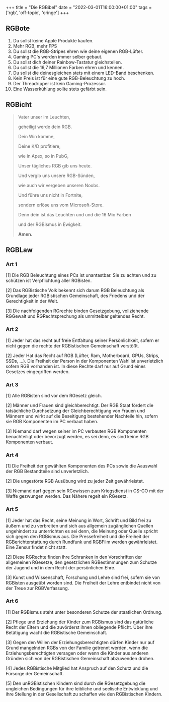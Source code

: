 +++
title = "Die RGBibel"
date = "2022-03-01T16:00:00+01:00"
tags  = ['rgb', 'off-topic', 'cringe']
+++

## RGBote
1. Du sollst keine Apple Produkte kaufen.
2. Mehr RGB, mehr FPS
3. Du sollst die RGB-Stripes ehren wie deine eigenen RGB-Lüfter.
4. Gaming PC's werden immer selber gebaut.
5. Du sollst dich deiner Rainbow-Tastatur gleichstellen.
6. Du sollst die 16,7 Millionen Farben ehren und kennen.
7. Du sollst die deinesgleichen stets mit einem LED-Band beschenken.
8. Kein Preis ist für eine gute RGB-Beleuchtung zu hoch.
9. Der Threadripper ist kein Gaming-Prozessor.
10. Eine Wasserkühlung sollte stets gefärbt sein.

## RGBicht
>Vater unser im Leuchten,
>
>geheiligt werde dein RGB.
>
>Dein Win komme,
>
>Deine K/D profitiere,
>
>wie in Apex, so in PubG,
>
>Unser tägliches RGB gib uns heute.
>
>Und vergib uns unsere RGB-Sünden,
>
>wie auch wir vergeben unseren Noobs.
>
>Und führe uns nicht in Fortnite,
>
>sondern erlöse uns vom Microsoft-Store.
>
>Denn dein ist das Leuchten und und die 16 Mio Farben
>
> und der RGBismus in Ewigkeit.
>
>__Amen.__

## RGBLaw
### Art 1

[1] Die RGB Beleuchtung eines PCs ist unantastbar. Sie zu achten und zu schützen ist Verpflichtung aller RGBisten.

[2] Das RGBistische Volk bekennt sich darum RGB Beleuchtung als Grundlage jeder RGBistischen Gemeinschaft, des Friedens und der Gerechtigkeit in der Welt.

[3] Die nachfolgenden RGrechte binden Gesetzgebung, vollziehende RGGewalt und RGRechtsprechung als unmittelbar geltendes Recht.

### Art 2

[1] Jeder hat das recht auf freie Entfaltung seiner Persönlichkeit, sofern er nicht gegen die rechte der RGBistischen Gemeinschaft verstößt.

[2] Jeder Hat das Recht auf RGB (Lüfter, Ram, Motherboard, GPUs, Strips, SSDs, …). Die Freiheit der Person in der Komponenten Wahl ist unverletzlich sofern RGB vorhanden ist. In diese Rechte darf nur auf Grund eines Gesetzes eingegriffen werden.

### Art 3

[1] Alle RGBisten sind vor dem RGesetz gleich.

[2] Männer und Frauen sind gleichberechtigt. Der RGB Staat fördert die tatsächliche Durchsetzung der Gleichberechtigung von Frauen und Männern und wirkt auf die Beseitigung bestehender Nachteile hin, sofern sie RGB Komponenten im PC verbaut haben.

[3] Niemand darf wegen seiner im PC verbauten RGB Komponenten benachteiligt oder bevorzugt werden, es sei denn, es sind keine RGB Komponenten verbaut.

### Art 4

[1] Die Freiheit der gewählten Komponenten des PCs sowie die Aauswahl der RGB Bestandteile sind unverletzlich.

[2] Die ungestörte RGB Ausübung wird zu jeder Zeit gewährleistet.

[3] Niemand darf gegen sein RGewissen zum Kriegsdienst in CS-GO mit der Waffe gezwungen werden. Das Nähere regelt ein RGesetz.

### Art 5

[1] Jeder hat das Recht, seine Meinung in Wort, Schrift und Bild frei zu äußern und zu verbreiten und sich aus allgemein zugänglichen Quellen ungehindert zu unterrichten es sei denn, die Meinung oder Quelle spricht sich gegen den RGBismus aus. Die Pressefreiheit und die Freiheit der RGBerichterstattung durch Rundfunk und RGBFilm werden gewährleistet. Eine Zensur findet nicht statt.

[2] Diese RGRechte finden ihre Schranken in den Vorschriften der allgemeinen RGesetze, den gesetzlichen RGBestimmungen zum Schutze der Jugend und in dem Recht der persönlichen Ehre.

[3] Kunst und Wissenschaft, Forschung und Lehre sind frei, sofern sie von RGBisten ausgeübt worden sind. Die Freiheit der Lehre entbindet nicht von der Treue zur RGBVerfassung.

### Art 6

[1] Der RGBismus steht unter besonderen Schutze der staatlichen Ordnung.

[2] Pflege und Erziehung der Kinder zum RGBismus sind das natürliche Recht der Eltern und die zuvörderst ihnen obliegende Pflicht. Über ihre Betätigung wacht die RGBistische Gemeinschaft.

[3] Gegen den Willen der Erziehungsberechtigten dürfen Kinder nur auf Grund mangelnden RGBs von der Familie getrennt werden, wenn die Erziehungsberechtigten versagen oder wenn die Kinder aus anderen Gründen sich von der RGBistischen Gemeinschaft abzuwenden drohen.

[4] Jedes RGBistische Mitglied hat Anspruch auf den Schutz und die Fürsorge der Gemeinschaft.

[5] Den unRGBistischen Kindern sind durch die RGesetzgebung die ungleichen Bedingungen für ihre leibliche und seelische Entwicklung und ihre Stellung in der Gesellschaft zu schaffen wie den RGBistischen Kindern.
